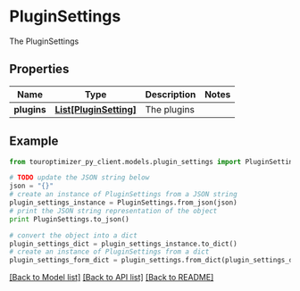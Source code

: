 # PluginSettings

The PluginSettings

## Properties

Name | Type | Description | Notes
------------ | ------------- | ------------- | -------------
**plugins** | [**List[PluginSetting]**](PluginSetting.md) | The plugins | 

## Example

```python
from touroptimizer_py_client.models.plugin_settings import PluginSettings

# TODO update the JSON string below
json = "{}"
# create an instance of PluginSettings from a JSON string
plugin_settings_instance = PluginSettings.from_json(json)
# print the JSON string representation of the object
print PluginSettings.to_json()

# convert the object into a dict
plugin_settings_dict = plugin_settings_instance.to_dict()
# create an instance of PluginSettings from a dict
plugin_settings_form_dict = plugin_settings.from_dict(plugin_settings_dict)
```
[[Back to Model list]](../README.md#documentation-for-models) [[Back to API list]](../README.md#documentation-for-api-endpoints) [[Back to README]](../README.md)


